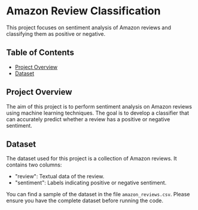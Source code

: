 # Amazon Review Classification

This project focuses on sentiment analysis of Amazon reviews and classifying them as positive or negative.

## Table of Contents

- [Project Overview](#project-overview)
- [Dataset](#dataset)

## Project Overview

The aim of this project is to perform sentiment analysis on Amazon reviews using machine learning techniques. The goal is to develop a classifier that can accurately predict whether a review has a positive or negative sentiment.

## Dataset

The dataset used for this project is a collection of Amazon reviews. It contains two columns:
- "review": Textual data of the review.
- "sentiment": Labels indicating positive or negative sentiment.

You can find a sample of the dataset in the file `amazon_reviews.csv`. Please ensure you have the complete dataset before running the code.


